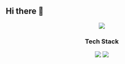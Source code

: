## Hi there 👋

<div align="center">
  <img src="'/Users/mikyeong/Desktop/Davena프로젝트/Davena관련자료/문서 gif/움짤/완성본움짤1.gif'" />
</div>

<h3 align="center"> Tech Stack </h3>
<div align="center">
  <a href="https://www.instagram.com/bingsu_zoa/"><img src=https://img.shields.io/badge/Instagram-FF6A89?style=flat&logo=Instagram&logoColor=white></a>
  <img src=https://img.shields.io/badge/zxc_777%40naver.com-FFF064?style=flat&logo=gmail&logoColor=white>
</div>

